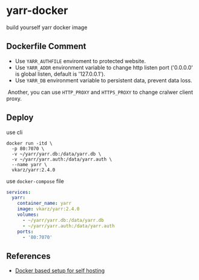 # yarr-docker
build yourself yarr docker image

## Dockerfile Comment

- Use `YARR_AUTHFILE` enviroment to protected website.
- Use `YARR_ADDR` environment variable to change http listen port ('0.0.0.0' is global listen, default is '127.0.0.1').
- Use `YARR_DB` environment variable to persistent data, prevent data loss.

​
Another, you can use `HTTP_PROXY` and `HTTPS_PROXY` to change cralwer client proxy.

## Deploy

use cli

```shell
docker run -itd \
  -p 80:7070 \
  -v ~/yarr/yarr.db:/data/yarr.db \
  -v ~/yarr/yarr.auth:/data/yarr.auth \
  --name yarr \
  vkarz/yarr:2.4.0
```

use `docker-compose` file

```yaml
services:
  yarr:
    container_name: yarr
    image: vkarz/yarr:2.4.0
    volumes:
      - ~/yarr/yarr.db:/data/yarr.db
      - ~/yarr/yarr.auth:/data/yarr.auth
    ports:
      - '80:7070'
```

## References

- [Docker based setup for self hosting](https://github.com/nkanaev/yarr/issues/173#issuecomment-1872587119)
